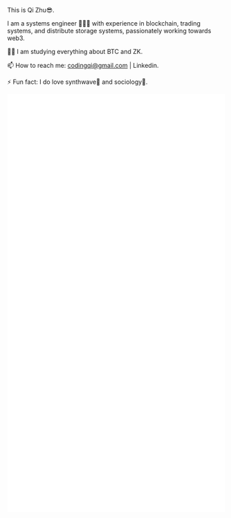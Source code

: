 
This is Qi Zhu😎.


I am a systems engineer 👨🏻‍💻 with experience in blockchain, trading systems, and distribute storage systems, passionately working towards web3.


🙇🏻 I am studying everything about BTC and ZK.

📫 How to reach me: codingqi@gmail.com | Linkedin.

⚡ Fun fact: I do love synthwave🎤 and sociology📖.

![Metrics](/github-metrics.svg)
